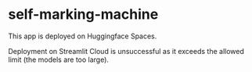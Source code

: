 # self-marking-machine

This app is deployed on Huggingface Spaces.

Deployment on Streamlit Cloud is unsuccessful as it exceeds the allowed limit (the models are too large).
